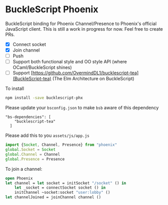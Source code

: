 # BuckleScript Phoenix
BuckleScript binding for Phoenix Channel/Presence to Phoenix's official JavaScript client.
This is still a work in progress for now.
Feel free to create PRs.

- [X] Connect socket
- [X] Join channel
- [ ] Push
- [ ] Support both functional style and OO style API (where OCaml/BuckleScript shines)
- [ ] Support [https://github.com/OvermindDL1/bucklescript-tea](BuckleScript-tea) (The Elm Architecture on BuckleScript)

To install
```bash
npm install -save bucklescript-phx
```

Please update your `bsconfig.json` to make `bsb` aware of this dependency
```
"bs-dependencies": [
    "bucklescript-tea"
  ]
```

Please add this to you `assets/js/app.js`
```javascript
import {Socket, Channel, Presence} from "phoenix"
global.Socket = Socket
global.Channel = Channel
global.Presence = Presence
```

To join a channel:
```ocaml
open Phoenix
let channel = let socket = initSocket "/socket" () in
    let _socket = connectSocket socket () in
    initChannel ~socket:socket "user:lobby" ()
let channelJoined = joinChannel channel ()
```
